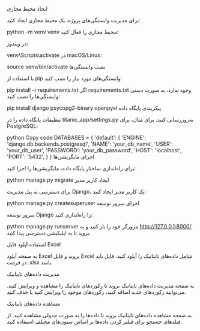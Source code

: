 ایجاد محیط مجازی

برای مدیریت وابستگی‌های پروژه، یک محیط مجازی ایجاد کنید:


python -m venv venv
محیط مجازی را فعال کنید:

در ویندوز:


venv\Scripts\activate
در macOS/Linux:


source venv/bin/activate
نصب وابستگی‌ها

با استفاده از pip وابستگی‌های مورد نیاز را نصب کنید:


pip install -r requirements.txt
اگر requirements.txt وجود ندارد، به صورت دستی وابستگی‌ها را نصب کنید:


pip install django psycopg2-binary openpyxl
پیکربندی پایگاه داده

تنظیمات پایگاه داده را در titanic_app/settings.py به‌روزرسانی کنید. برای مثال، برای PostgreSQL:

python
Copy code
DATABASES = {
    'default': {
        'ENGINE': 'django.db.backends.postgresql',
        'NAME': 'your_db_name',
        'USER': 'your_db_user',
        'PASSWORD': 'your_db_password',
        'HOST': 'localhost',
        'PORT': '5432',
    }
}
اجرای مایگریشن‌ها

برای راه‌اندازی ساختار پایگاه داده، مایگریشن‌ها را اجرا کنید:


python manage.py migrate
ایجاد کاربر مدیر

برای دسترسی به پنل مدیریت Django، یک کاربر مدیر ایجاد کنید:


python manage.py createsuperuser
اجرای سرور توسعه

سرور توسعه Django را راه‌اندازی کنید:

python manage.py runserver
مرورگر خود را باز کنید و به http://127.0.0.1:8000/ بروید تا به اپلیکیشن دسترسی پیدا کنید.

استفاده
آپلود فایل Excel

به صفحه آپلود Excel بروید و فایل Excel شامل داده‌های تایتانیک را آپلود کنید. فایل باید در فرمت .xlsx باشد.

مدیریت داده‌های تایتانیک

به صفحه مدیریت داده‌های تایتانیک بروید تا رکوردهای تایتانیک را مشاهده و ویرایش کنید. می‌توانید رکوردهای جدید اضافه کنید، رکوردهای موجود را ویرایش کنید یا حذف کنید.

مشاهده داده‌های تایتانیک

به صفحه مشاهده داده‌های تایتانیک بروید تا داده‌ها را به صورت جدولی مشاهده کنید. از فیلدهای جستجو برای فیلتر کردن داده‌ها بر اساس ستون‌های مختلف استفاده کنید.
